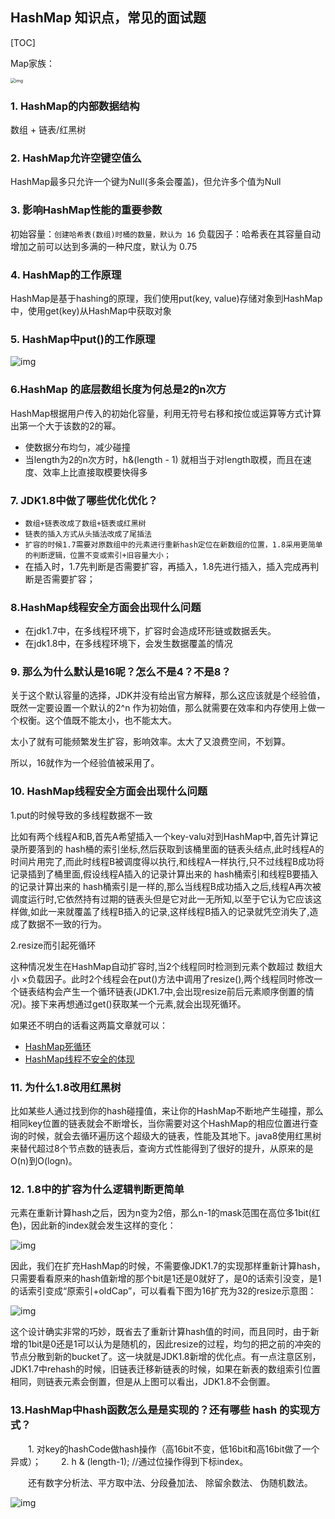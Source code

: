 ## HashMap 知识点，常见的面试题

[TOC]

Map家族：

<img src="https://gitee.com/dongzhonghua/zhonghua/raw/master/img/blog/map%E5%AE%B6%E6%97%8F.png" alt="img" style="zoom:50%;" />

### 1. HashMap的内部数据结构

数组 + 链表/红黑树

### 2. HashMap允许空键空值么

HashMap最多只允许一个键为Null(多条会覆盖)，但允许多个值为Null

### 3. 影响HashMap性能的重要参数

初始容量：`创建哈希表(数组)时桶的数量，默认为 16`
负载因子：哈希表在其容量自动增加之前可以达到多满的一种尺度，默认为 0.75

### 4. HashMap的工作原理

HashMap是基于hashing的原理，我们使用put(key, value)存储对象到HashMap中，使用get(key)从HashMap中获取对象

### 5. HashMap中put()的工作原理

![img](https://gitee.com/dongzhonghua/zhonghua/raw/master/img/blog/hashmap%E7%9A%84put%E5%8E%9F%E7%90%86%E5%9B%BE.png)

### 6.HashMap 的底层数组长度为何总是2的n次方

HashMap根据用户传入的初始化容量，利用无符号右移和按位或运算等方式计算出第一个大于该数的2的幂。

- 使数据分布均匀，减少碰撞
- 当length为2的n次方时，h&(length - 1) 就相当于对length取模，而且在速度、效率上比直接取模要快得多

### 7. JDK1.8中做了哪些优化优化？

- `数组+链表改成了数组+链表或红黑树`
- `链表的插入方式从头插法改成了尾插法`
- `扩容的时候1.7需要对原数组中的元素进行重新hash定位在新数组的位置，1.8采用更简单的判断逻辑，位置不变或索引+旧容量大小；`
- 在插入时，1.7先判断是否需要扩容，再插入，1.8先进行插入，插入完成再判断是否需要扩容；

### 8.HashMap线程安全方面会出现什么问题

- 在jdk1.7中，在多线程环境下，扩容时会造成环形链或数据丢失。
- 在jdk1.8中，在多线程环境下，会发生数据覆盖的情况

### 9. 那么为什么默认是16呢？怎么不是4？不是8？

关于这个默认容量的选择，JDK并没有给出官方解释，那么这应该就是个经验值，既然一定要设置一个默认的2^n 作为初始值，那么就需要在效率和内存使用上做一个权衡。这个值既不能太小，也不能太大。

太小了就有可能频繁发生扩容，影响效率。太大了又浪费空间，不划算。

所以，16就作为一个经验值被采用了。

### 10. HashMap线程安全方面会出现什么问题

1.put的时候导致的多线程数据不一致

比如有两个线程A和B,首先A希望插入一个key-valu对到HashMap中,首先计算记录所要落到的 hash桶的索引坐标,然后获取到该桶里面的链表头结点,此时线程A的时间片用完了,而此时线程B被调度得以执行,和线程A一样执行,只不过线程B成功将记录插到了桶里面,假设线程A插入的记录计算出来的 hash桶索引和线程B要插入的记录计算出来的 hash桶索引是一样的,那么当线程B成功插入之后,线程A再次被调度运行时,它依然持有过期的链表头但是它对此一无所知,以至于它认为它应该这样做,如此一来就覆盖了线程B插入的记录,这样线程B插入的记录就凭空消失了,造成了数据不一致的行为。

2.resize而引起死循环

这种情况发生在HashMap自动扩容时,当2个线程同时检测到元素个数超过 数组大小 ×负载因子。此时2个线程会在put()方法中调用了resize(),两个线程同时修改一个链表结构会产生一个循环链表(JDK1.7中,会出现resize前后元素顺序倒置的情况)。接下来再想通过get()获取某一个元素,就会出现死循环。

如果还不明白的话看这两篇文章就可以：

- [HashMap死循环](https://blog.csdn.net/qq_37141773/article/details/85112743)
- [HashMap线程不安全的体现](https://www.cnblogs.com/developer_chan/p/10450908.html)

### 11. 为什么1.8改用红黑树

比如某些人通过找到你的hash碰撞值，来让你的HashMap不断地产生碰撞，那么相同key位置的链表就会不断增长，当你需要对这个HashMap的相应位置进行查询的时候，就会去循环遍历这个超级大的链表，性能及其地下。java8使用红黑树来替代超过8个节点数的链表后，查询方式性能得到了很好的提升，从原来的是O(n)到O(logn)。

### 12. 1.8中的扩容为什么逻辑判断更简单

元素在重新计算hash之后，因为n变为2倍，那么n-1的mask范围在高位多1bit(红色)，因此新的index就会发生这样的变化：

![img](https://gitee.com/dongzhonghua/zhonghua/raw/master/img/blog/hashmap%E7%9A%84resize%E5%8E%9F%E7%90%86.png)

因此，我们在扩充HashMap的时候，不需要像JDK1.7的实现那样重新计算hash，只需要看看原来的hash值新增的那个bit是1还是0就好了，是0的话索引没变，是1的话索引变成“原索引+oldCap”，可以看看下图为16扩充为32的resize示意图：

![img](https://gitee.com/dongzhonghua/zhonghua/raw/master/img/blog/hashmap%E7%9A%84resize%E8%BF%87%E7%A8%8B.png)

这个设计确实非常的巧妙，既省去了重新计算hash值的时间，而且同时，由于新增的1bit是0还是1可以认为是随机的，因此resize的过程，均匀的把之前的冲突的节点分散到新的bucket了。这一块就是JDK1.8新增的优化点。有一点注意区别，JDK1.7中rehash的时候，旧链表迁移新链表的时候，如果在新表的数组索引位置相同，则链表元素会倒置，但是从上图可以看出，JDK1.8不会倒置。

### 13.HashMap中hash函数怎么是是实现的？还有哪些 hash 的实现方式？

　　1. 对key的hashCode做hash操作（高16bit不变，低16bit和高16bit做了一个异或）；
　　2. h & (length-1); //通过位操作得到下标index。

　　还有数字分析法、平方取中法、分段叠加法、 除留余数法、 伪随机数法。


![img](https://gitee.com/dongzhonghua/zhonghua/raw/master/img/blog/hashmap%E9%9D%A2%E8%AF%95%E9%A2%98%E5%9B%BE%E7%89%87.png)